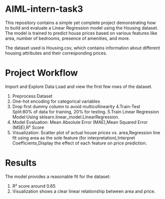 # AIML-intern-task3
This repository contains a simple yet complete project demonstrating how to build and evaluate a Linear Regression model using the Housing dataset. The model is trained to predict house prices based on various features like area, number of bedrooms, presence of amenities, and more.

The dataset used is Housing.csv, which contains information about different housing attributes and their corresponding prices.

# Project Workflow
Import and Explore Data
Load and view the first few rows of the dataset.
1. Preprocess Dataset
2. One-hot encoding for categorical variables
3. Drop first dummy column to avoid multicollinearity
4.Train-Test Split:80% of data for training, 20% for testing.
5.Train Linear Regression Model:Using sklearn.linear_model.LinearRegression.
5. Model Evaluation: Mean Absolute Error (MAE),Mean Squared Error (MSE),R² Score
6. Visualization: Scatter plot of actual house prices vs. area,Regression line fit using area as the sole feature (for interpretation),Interpret Coefficients,Display the effect of each feature on price prediction.
# Results
The model provides a reasonable fit for the dataset:
1. R² score around 0.65
2. Visualization shows a clear linear relationship between area and price.
